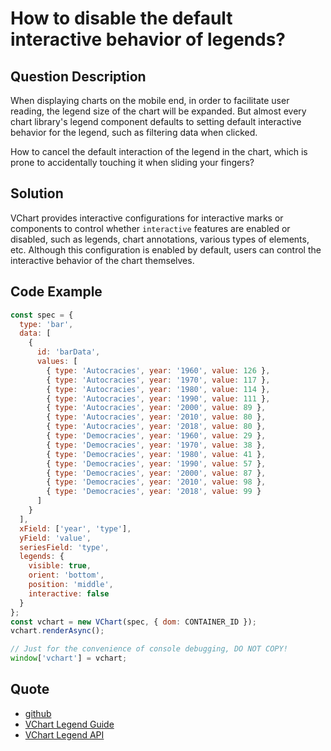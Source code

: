 # How to disable the default interactive behavior of legends?

## Question Description

When displaying charts on the mobile end, in order to facilitate user reading, the legend size of the chart will be expanded. But almost every chart library's legend component defaults to setting default interactive behavior for the legend, such as filtering data when clicked.

How to cancel the default interaction of the legend in the chart, which is prone to accidentally touching it when sliding your fingers?

## Solution

VChart provides interactive configurations for interactive marks or components to control whether `interactive` features are enabled or disabled, such as legends, chart annotations, various types of elements, etc.
Although this configuration is enabled by default, users can control the interactive behavior of the chart themselves.

## Code Example

```javascript livedemo
const spec = {
  type: 'bar',
  data: [
    {
      id: 'barData',
      values: [
        { type: 'Autocracies', year: '1960', value: 126 },
        { type: 'Autocracies', year: '1970', value: 117 },
        { type: 'Autocracies', year: '1980', value: 114 },
        { type: 'Autocracies', year: '1990', value: 111 },
        { type: 'Autocracies', year: '2000', value: 89 },
        { type: 'Autocracies', year: '2010', value: 80 },
        { type: 'Autocracies', year: '2018', value: 80 },
        { type: 'Democracies', year: '1960', value: 29 },
        { type: 'Democracies', year: '1970', value: 38 },
        { type: 'Democracies', year: '1980', value: 41 },
        { type: 'Democracies', year: '1990', value: 57 },
        { type: 'Democracies', year: '2000', value: 87 },
        { type: 'Democracies', year: '2010', value: 98 },
        { type: 'Democracies', year: '2018', value: 99 }
      ]
    }
  ],
  xField: ['year', 'type'],
  yField: 'value',
  seriesField: 'type',
  legends: {
    visible: true,
    orient: 'bottom',
    position: 'middle',
    interactive: false
  }
};
const vchart = new VChart(spec, { dom: CONTAINER_ID });
vchart.renderAsync();

// Just for the convenience of console debugging, DO NOT COPY!
window['vchart'] = vchart;
```

## Quote

- [github](https://github.com/VisActor/VChart)
- [VChart Legend Guide](https://visactor.io/vchart/guide/tutorial_docs/Chart_Concepts/Legend)
- [VChart Legend API](https://visactor.io/vchart/option/barChart-legends-discrete#interactive)
